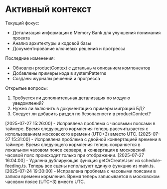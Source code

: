 # Активный контекст

Текущий фокус:
- Детализация информации в Memory Bank для улучшения понимания проекта
- Анализ архитектуры и кодовой базы
- Документирование ключевых решений и прогресса

Последние изменения:
- Обновлен productContext с детальным описанием компонентов
- Добавлены примеры кода в systemPatterns
- Созданы журналы решений и прогресса

Открытые вопросы:
1. Требуется ли дополнительная детализация по модулю уведомлений?
2. Нужно ли включить в документацию примеры миграций БД?
3. Следует ли добавить раздел по безопасности в productContext?


[2025-07-27 15:26:00] - Исправлена проблема с часовыми поясами в таймере. Время следующего кормления теперь рассчитывается с использованием московского времени (UTC+3) вместо UTC.
[2025-07-27 15:31:00] - Исправлена проблема с двойной конвертацией времени в таймере. Время следующего кормления теперь сохраняется в локальном часовом поясе сервера, а конвертация в московский часовой пояс происходит только при отображении.
[2025-07-27 16:04:00] - Удалена дублирующая функция getOrCreateUser из schedule-feeding.ts. Теперь все сцены используют единую функцию из main.ts.
[2025-07-24 19:30:00] - Исправлена проблема с часовыми поясами в записи времени кормления. Время теперь записывается в московском часовом поясе (UTC+3) вместо UTC.
